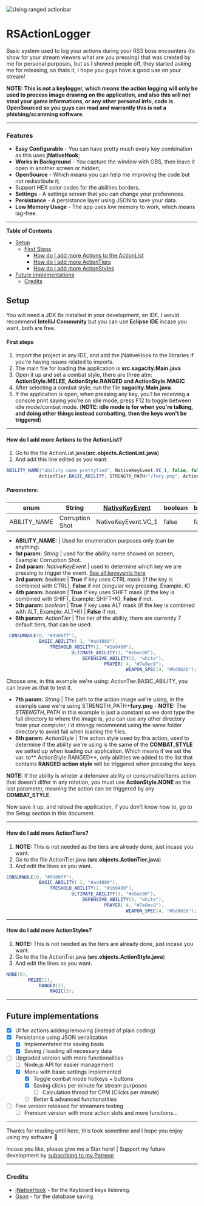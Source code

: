 ![Using ranged actionbar](https://i.imgur.com/i6dTwPo.gif)

# RSActionLogger
Basic system used to log your actions during your RS3 boss encounters (to show for your stream viewers what are you pressing) that was created by me for personal purposes, but as I showed people off, they started asking me for releasing, so thats it, I hope you guys have a good use on your stream!

**NOTE: This is not a keylogger, which means the action logging will only be used to process image drawing on the application, and also this will not steal your game informations, or any other personal info, code is OpenSourced so you guys can read and warrantly this is not a phishing/scamming software**.


------------


### Features
- **Easy Configurable** - You can have pretty much every key combination as this uses **jNativeHook**;
- **Works in Background** - You capture the window with OBS, then leave it open in another screen or hidden;
- **OpenSource** - Which means you can help me improving the code but not redistribute it;
- Support HEX color codes for the abilities borders.
- **Settings** - A settings screen that you can change your preferences.
- **Persistance** - A persistance layer using JSON to save your data.
- **Low Memory Usage** - The app uses low memory to work, which means lag-free.

------------


**Table of Contents**

- [Setup](#setup)
  * [First Steps](#first-steps)
    + [How do I add more Actions to the ActionList](#how-do-i-add-more-actions-to-the-actionlist)
    + [How do I add more ActionTiers](#how-do-i-add-more-actiontiers)
    + [How do I add more ActionStyles](#how-do-i-add-more-actionstyles)
- [Future implementations](#future-implementations)
  * [Credits](#credits)

## Setup
You will need a JDK 8x installed in your development, an IDE, I would recommend **IntelliJ Community** but you can use **Eclipse IDE** incase you want, both are free.

#### First steps
1. Import the project in any IDE, and add the jNativeHook to the libraries if you're having issues related to imports.
2. The main file for loading the application is **src.sagacity.Main.java**
3. Open it up and set a combat style, there are three atm: **ActionStyle.MELEE, ActionStyle.RANGED and ActionStyle.MAGIC**
4. After selecting a combat style, run the file  **sagacity.Main.java**.
5. If the application is open, when pressing any key, you'l be receiving a console print saying you're on idle mode, press F12 to toggle between idle mode/combat mode. (**NOTE: idle mode is for when you're talking, and doing other things instead combatting, then the keys won't be triggered**)

------------

#### How do I add more Actions to the ActionList?
1. Go to the file ActionList.java(**src.objects.ActionList.java**)
2. And add this line edited as you want:
```java
ABILITY_NAME("ability name prettyfied", NativeKeyEvent.VC_1, false, false, false,
            ActionTier.BASIC_ABILITY, STRENGTH_PATH+"/fury.png", ActionStyle.MELEE),
```

##### Parameters:  
| enum            | String          | [NativeKeyEvent](https://javadoc.io/static/com.1stleg/jnativehook/2.0.3/org/jnativehook/keyboard/NativeKeyEvent.html "See all keyevents here")  | boolean         |    boolean      |      boolean    |    ActionTier   | String | ActionStyle |
| --------------- | --------------- | --------------- | --------------- | --------------- | --------------- | --------------- | --------------- |--------------- |
| ABILITY_NAME    | Corruption Shot |NativeKeyEvent.VC_1| false| false | false | ActionTier.BASIC_ABILITY | STRENGTH_PATH+"/fury.png"| ActionStyle.MELEE|

- **ABILITY_NAME:** | Used for enumeration purposes only (can be anything).  
- **1st param:** *String*  | used for the ability name showed on screen, Example: Corruption Shot.  
- **2nd param:** *NativeKeyEvent*  | used to determine which key we are pressing to trigger the event. [See all keyevents here](https://javadoc.io/static/com.1stleg/jnativehook/2.0.3/org/jnativehook/keyboard/NativeKeyEvent.html "See all keyevents here")  
- **3rd param:** *boolean*  | **True** if key uses CTRL mask (if the key is combined with CTRL), **False** if not (singular key pressing. Example. K)  
- **4th param:** *boolean*  | **True** if key uses SHIFT mask (if the key is combined with SHIFT, Example: SHIFT+K), **False** if not.  
- **5th param:** *boolean*  | **True** if key uses ALT mask (if the key is combined with ALT, Example: ALT+K) | **False** if not.  
- **6th param:** *ActionTier*  | The tier of the ability, there are currently 7 default tiers, that can be used:  
```java
 CONSUMABLE(0, "#9500ff"),
            BASIC_ABILITY( 1, "#ad4800"),
                TRESHOLD_ABILITY(2, "#1b9400"),
                        ULTIMATE_ABILITY(3, "#ebac00"),
                            DEFENSIVE_ABILITY(3, "white"),
                                    PRAYER( 4, "#7e8ec8"),
                                            WEAPON_SPEC(4, "#bd0026");
```
Choose one, in this example we're using: ActionTier.BASIC_ABILITY, you can leave as that to test it.  
- **7th param:** *String*  | The path to the action image we're using, in the example case we're using STRENGTH_PATH+**fury.png** - **NOTE:** The *STRENGTH_PATH*  in this example is just a constant so we dont type the full directory to where the image is, you can use any other directory from your computer, i'd strongy recommend using the same folder directory to avoid fail when loading the files.  
- **8th param:** *ActionStyle*  | The action style used by this action, used to determine if the abiilty we're using is the same of the **COMBAT_STYLE** we setted up when loading our application.  Which means if we set the var. to** ActionStyle.RANGED**, only abilities we added to the list that contains **RANGED action style** will be triggered when pressing the keys. 

**NOTE:** If the ability is wheter a defensive ability or consumable/items action that doesn't differ in any rotation, you must use **ActionStyle.NONE** as the last parameter, meaning the action can be triggered by any **COMBAT_STYLE**.  
  
Now save it up, and reload the application, if you don't know how to, go to the Setup section in this document.

------------

#### How do I add more ActionTiers?
1. **NOTE:**  This is not needed as the tiers are already done, just incase you want.
1. Go to the file ActionTier.java (**src.objects.ActionTier.java**)
2. And edit the lines as you want.
```java
CONSUMABLE(0, "#9500ff"),
            BASIC_ABILITY( 1, "#ad4800"),
                TRESHOLD_ABILITY(2, "#1b9400"),
                        ULTIMATE_ABILITY(3, "#ebac00"),
                            DEFENSIVE_ABILITY(3, "white"),
                                    PRAYER( 4, "#7e8ec8"),
                                            WEAPON_SPEC(4, "#bd0026");
```
------------

#### How do I add more ActionStyles?
1. **NOTE:**  This is not needed as the tiers are already done, just incase you want.
1. Go to the file ActionTier.java (**src.objects.ActionStyle.java**)
2. And edit the lines as you want.

```java
NONE(0),
        MELEE(1),
            RANGED(2),
                MAGIC(3);
```
------------

## Future implementations
- [X] UI for actions adding/removing (instead of plain coding)
- [X] Persistance using JSON serialization
    - [X] Implementated the saving basis
    - [X] Saving / loading all necessary data
- [ ] Upgraded version with more functionalities
    - [ ] Node.js API for easier management
    - [X] Menu with basic settings implemented
        - [X] Toggle combat mode hotkeys + buttons
        - [X] Saving clicks per minute for stream purposes
            - [ ] Calculation thread for CPM (Clicks per minute)
        - [ ] Better & advanced functionatities
- [ ] Free version released for streamers testing
    - [ ] Premium version with more action slots and more functions...
------------

Thanks for reading until here, this took sometime and I hope you enjoy using my software 💖

Incase you like, please give me a Star here! | Support my future development by [subscribing to my Patreon](https://www.patreon.com/wyvern800 "View my Patreon page <3")  


------------

### Credits
- [jNativeHook](https://github.com/kwhat/jnativehook/) - for the Keyboard keys listening.
- [Gson](#) - for the database saving.

